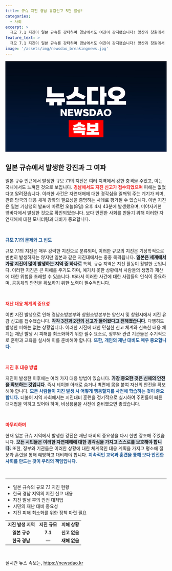 ```yaml
---
title: 규슈 지진 경남 유감신고 5건 발생!
categories:
  - 사회
excerpt: >
  규모 7.1 지진이 일본 규슈를 강타하며 경남에서도 여진이 감지됐습니다! 양산과 창원에서 총 5건의 유감 신고가 접수됐지만, 피해는 없는 상황입니다. 긴장감이 감도는 이 순간, 더 많은 소식을 확인해보세요!
feature_text: >
  규모 7.1 지진이 일본 규슈를 강타하며 경남에서도 여진이 감지됐습니다! 양산과 창원에서 총 5건의 유감 신고가 접수됐지만, 피해는 없는 상황입니다. 긴장감이 감도는 이 순간, 더 많은 소식을 확인해보세요!
image: '/assets/img/newsdao_breakingnews.jpg'
---
```


<p><img src="/assets/img/newsdao_breakingnews.jpg" alt="pcversion 속보" /></p>

<h2 data-ke-size="size26">일본 규슈에서 발생한 강진과 그 여파</h2>

<p data-ke-size="size16">일본 규슈 인근에서 발생한 규모 7.1의 지진은 여러 지역에서 강한 충격을 주었고, 이는 국내에서도 느껴진 것으로 보입니다. <b><span style="color: #ee2323;">경남에서도 지진 신고가 접수되었으며</span></b> 피해는 없었다고 알려졌습니다. 이러한 사건은 자연재해에 대한 경각심을 일깨워 주는 계기가 되며, 관련 당국의 대응 체계 강화의 필요성을 증명하는 사례로 평가될 수 있습니다. 이번 지진은 일본 기상청의 발표에 따르면 오늘(8일) 오후 4시 43분에 발생했으며, 미야자키현 앞바다에서 발생한 것으로 확인되었습니다. 보다 안전한 사회를 만들기 위해 이러한 자연재해에 대한 모니터링과 대비가 중요합니다.</p>

<p data-ke-size="size16">&nbsp;</p>

<p><b><span style="color: #1a5490;">규모 7.1의 문제와 그 빈도</span></b> </p>

<p data-ke-size="size16">규모 7.1의 지진은 매우 강력한 지진으로 분류되며, 이러한 규모의 지진은 기상학적으로 빈번히 발생하지는 않지만 일본과 같은 지진대에서는 종종 목격됩니다. <b><span style="background-color: #21538527;">일본은 세계에서 가장 지진이 많이 발생하는 지역 중 하나로</span></b> 특히, 규슈 지역은 지진 활동이 활발한 곳입니다. 이러한 지진은 큰 피해를 주기도 하며, 예기치 못한 상황에서 사람들의 생명과 재산에 대한 위험을 초래할 수 있습니다. 따라서 이러한 사건에 대한 사람들의 인식이 중요하며, 공동체의 안전을 확보하기 위한 노력이 필수적입니다.</p>

<p data-ke-size="size16">&nbsp;</p>

<p><b><span style="color: #ee2323;">재난 대응 체계의 중요성</span></b> </p>

<p data-ke-size="size16">이번 지진 발생으로 인해 경남소방본부와 창원소방본부는 양산시 및 창원시에서 지진 유감 신고를 접수했습니다. <b><span style="background-color: #21538527;">각각 3건과 2건의 신고가 들어왔다고 전해졌습니다</span></b>. 다행히도 발생한 피해는 없는 상황입니다. 이러한 지진에 대한 민첩한 신고 체계와 신속한 대응 체계는 재난 발생 시 피해를 최소화하기 위한 필수 요소로, 정부와 관련 기관들은 주기적으로 훈련과 교육을 실시해 이를 준비해야 합니다. <b><span style="color: #1a5490;">또한, 개인의 재난 대비도 매우 중요합니다.</span></b></p>

<p data-ke-size="size16">&nbsp;</p>

<p><b><span style="color: #ee2323;">지진 후 대응 방법</span></b> </p>

<p data-ke-size="size16">지진이 발생한 이후에는 여러 가지 대응 방법이 있습니다. <b><span style="background-color: #21538527;">가장 중요한 것은 신체의 안전을 확보하는 것입니다</span></b>. 즉시 테이블 아래로 숨거나 벽면에 몸을 붙여 자신의 안전을 확보해야 합니다. <b><span style="color: #1a5490;">모든 사람들이 지진 발생 시 어떻게 행동할지를 사전에 학습하는 것이 중요합니다.</span></b> 더불어 지역 사회에서는 지진대비 훈련을 정기적으로 실시하여 주민들이 빠른 대처법을 익히고 있어야 하며, 비상용품을 사전에 준비했으면 좋겠습니다. </p>

<p data-ke-size="size16">&nbsp;</p>

<p><b><span style="color: #ee2323;">마무리하며</span></b> </p>

<p data-ke-size="size16">현재 일본 규슈 지역에서 발생한 강진은 재난 대비의 중요성을 다시 한번 강조해 주었습니다. <b><span style="background-color: #21538527;">모든 시민들은 이러한 자연재해에 대한 경각심을 가지고 스스로를 보호해야 합니다.</span></b> 또한, 정부와 기관들은 이러한 상황에 대한 체계적인 대응 계획을 가지고 평소에 질문과 훈련을 통해 예방하고 대비해야 합니다. <b><span style="color: #1a5490;">지속적인 교육과 훈련을 통해 보다 안전한 사회를 만드는 것이 우리의 책임입니다.</span></b></p>

<p data-ke-size="size16">&nbsp;</p>

<hr style="height: 2px; background-color: #aaa; border: none;"> 

<ul>
    <li>일본 규슈의 규모 7.1 지진 현황</li>
    <li>한국 경남 지역의 지진 신고 내용</li>
    <li>지진 발생 후의 안전 대처법</li>
    <li>시민의 재난 대비 중요성</li>
    <li>지진 피해 최소화를 위한 정책 마련 필요</li>
</ul>

<table style="width: 100%; border-collapse: collapse;">
    <tr>
        <td style="text-align: center; height: 17px;"><b>지진 발생 지역</b></td>
        <td style="text-align: center; height: 17px;"><b>지진 규모</b></td>
        <td style="text-align: center; height: 17px;"><b>피해 상황</b></td>
    </tr>
    <tr>
        <td style="text-align: center; height: 17px;"><b>일본 규슈</b></td>
        <td style="text-align: center; height: 17px;"><b>7.1</b></td>
        <td style="text-align: center; height: 17px;"><b>신고 없음</b></td>
    </tr>
    <tr>
        <td style="text-align: center; height: 17px;"><b>한국 경남</b></td>
        <td style="text-align: center; height: 17px;"><b>—</b></td>
        <td style="text-align: center; height: 17px;"><b>재해 없음</b></td>
    </tr>
</table>

<p data-ke-size="size16">&nbsp;</p>
실시간 뉴스 속보는, <a href="https://newsdao.kr" rel="dofollow">https://newsdao.kr</a>



